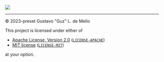 ![](https://mdnow.vercel.app/api.svg)

---

&copy; 2023-preset Gustavo "Guz" L. de Mello

This project is licensed under either of

- [Apache License, Version 2.0](https://www.apache.org/licenses/LICENSE-2.0) ([`LICENSE-APACHE`](LICENSE-APACHE))
- [MIT license](https://opensource.org/licenses/MIT) ([`LICENSE-MIT`](LICENSE-MIT))

at your option.

